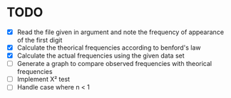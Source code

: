 # TODO

- [x] Read the file given in argument and note the frequency of appearance of the first digit
- [x] Calculate the theorical frequencies according to benford's law
- [x] Calculate the actual frequencies using the given data set
- [ ] Generate a graph to compare observed frequencies with theorical frequencies
- [ ] Implement X² test
- [ ] Handle case where n < 1